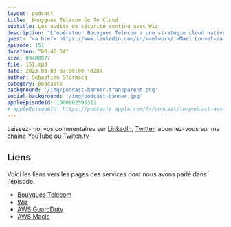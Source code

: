 ```yaml
---
layout: podcast
title:  Bouygues Telecom Go To Cloud
subtitle: Les audits de sécurité continu avec Wiz
description: "L'opérateur Bouygues Telecom a une stratégie cloud native first pour toutes les nouvelles applications et a migré plus de la moitié de ses applications traditionnelles. Bouygues est un opérateur d'importance vitale, soumis à différentes obligations légales. Dans cet épisode, nous parlons des méthodes et outils utilisés pour répondre à ces obligations, notamment les outils de Wiz et AWS GuardDuty, pour une analyse en continu de leur chaîne de déploiement et une analyse en continu des déploiements et détecter d'éventuelle déviations. Environ 800 personnes ont été formées et sensibilisées aux techniques de sécurité continue."
guest: "<a href='https://www.linkedin.com/in/maelwork/'>Mael Louvet</a>, Responsable du pôle expertise Cloud chez Bouyges Telecom et <a href='https://www.linkedin.com/in/nicolas-ehrman-629b8910/'>Nicolas Ehrman</a>, Product Marketing Manager, Wiz"
episode: 151
duration: “00:46:34"
size: 89408077
file: 151.mp3
date: 2023-03-03 07:00:00 +0200
author: Sébastien Stormacq
category: podcasts
background: '/img/podcast-banner-transparent.png'
social-background: '/img/podcast-banner.jpg'
appleEpisodeId: 1000602595312
# appleEpisodeId: https://podcasts.apple.com/fr/podcast/le-podcast-aws-en-français/id1452118442
---
```


Laissez-moi vos commentaires sur [LinkedIn](https://www.linkedin.com/in/sebastienstormacq/), [Twitter](https://twitter.com/sebsto), abonnez-vous sur ma chaîne [YouTube](https://www.youtube.com/sebsto) ou [Twitch.tv](https://www.twitch.tv/sebAWS)

## Liens

Voici les liens vers les pages des services dont nous avons parlé dans l'épisode.

- [Bouygues Telecom](https://www.bouyguestelecom.fr/)
- [Wiz](https://www.wiz.io/)
- [AWS GuardDuty](https://aws.amazon.com/guardduty/)
- [AWS Macie](https://aws.amazon.com/macie/)